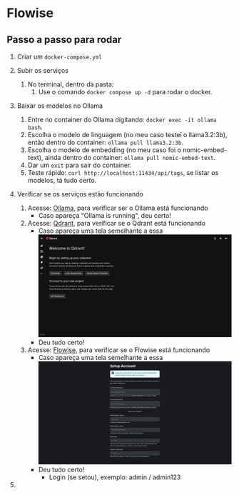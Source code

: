 # Flowise

## Passo a passo para rodar

1. Criar um `docker-compose.yml`
2. Subir os serviços 
    1. No terminal, dentro da pasta:
        1. Use o comando `docker compose up -d` para rodar o docker.
        
3. Baixar os modelos no Ollama
    1. Entre no container do Ollama digitando: `docker exec -it ollama bash`.
    2. Escolha o modelo de linguagem (no meu caso testei o llama3.2:3b), então dentro do container: `ollama pull llama3.2:3b`.
    3. Escolha o modelo de embedding (no meu caso foi o nomic-embed-text), ainda dentro do container: `ollama pull nomic-embed-text`.
    4. Dar um `exit` para sair do container.
    5. Teste rápido: `curl http://localhost:11434/api/tags`, se listar os modelos, tá tudo certo.

4. Verificar se os serviços estão funcionando
    1. Acesse: [Ollama](http://localhost:11434), para verificar ser o Ollama está funcionando
        * Caso apareça "Ollama is running", deu certo!
    2. Acesse: [Qdrant](http://localhost:6333/dashboard), para verificar se o Qdrant está funcionando
        * Caso apareça uma tela semelhante a essa ![Qdrant Home Page](qdrant.png)
        * Deu tudo certo!
    3. Acesse: [Flowise](http://localhost:3000), para verificar se o Flowise está funcionando
        * Caso apareça uma tela semelhante a essa ![Flowise Login Page](flowise.png)
        * Deu tudo certo!
            * Login (se setou), exemplo: admin / admin123

5. 


